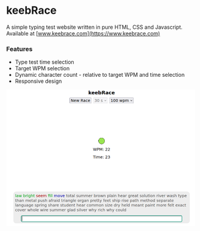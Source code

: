 # keebRace

A simple typing test website written in pure HTML, CSS and Javascript.  
Available at [www.keebrace.com](https://www.keebrace.com)

### Features
* Type test time selection
* Target WPM selection
* Dynamic character count - relative to target WPM and time selection
* Responsive design

![screenshot](./images/keebRace.png)
